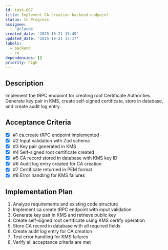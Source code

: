 ```yaml
---
id: task-007
title: Implement CA creation backend endpoint
status: In Progress
assignee:
  - '@claude'
created_date: '2025-10-21 15:49'
updated_date: '2025-10-21 17:17'
labels:
  - backend
  - ca
dependencies: []
priority: high
---
```


## Description

<!-- SECTION:DESCRIPTION:BEGIN -->
Implement the tRPC endpoint for creating root Certificate Authorities. Generate key pair in KMS, create self-signed certificate, store in database, and create audit log entry.
<!-- SECTION:DESCRIPTION:END -->

## Acceptance Criteria
<!-- AC:BEGIN -->
- [x] #1 ca.create tRPC endpoint implemented
- [x] #2 Input validation with Zod schema
- [x] #3 Key pair generated in KMS
- [x] #4 Self-signed root certificate created
- [x] #5 CA record stored in database with KMS key ID
- [x] #6 Audit log entry created for CA creation
- [x] #7 Certificate returned in PEM format
- [x] #8 Error handling for KMS failures
<!-- AC:END -->

## Implementation Plan

<!-- SECTION:PLAN:BEGIN -->
1. Analyze requirements and existing code structure
2. Implement ca.create tRPC endpoint with input validation
3. Generate key pair in KMS and retrieve public key
4. Create self-signed root certificate using KMS certify operation
5. Store CA record in database with all required fields
6. Create audit log entry for CA creation
7. Test error handling for KMS failures
8. Verify all acceptance criteria are met
<!-- SECTION:PLAN:END -->
